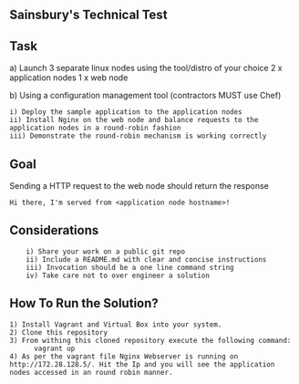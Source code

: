 Sainsbury's Technical Test
--------------------------------------------------

Task
--------------------------------
a) Launch 3 separate linux nodes using the tool/distro of your choice
2 x application nodes
1 x web node

b) Using a configuration management tool (contractors MUST use Chef)

    i) Deploy the sample application to the application nodes
    ii) Install Nginx on the web node and balance requests to the application nodes in a round-robin fashion
    iii) Demonstrate the round-robin mechanism is working correctly
    
Goal
----------------------------
Sending a HTTP request to the web node should return the response

    Hi there, I'm served from <application node hostname>!

Considerations
-----------------------------
        i) Share your work on a public git repo
        ii) Include a README.md with clear and concise instructions
        iii) Invocation should be a one line command string
        iv) Take care not to over engineer a solution 



How To Run the Solution?
-----------------------------------------

    1) Install Vagrant and Virtual Box into your system.
    2) Clone this repository
    3) From withing this cloned repository execute the following command:
          vagrant up
    4) As per the vagrant file Nginx Webserver is running on http://172.28.128.5/. Hit the Ip and you will see the application nodes accessed in an round robin manner.
